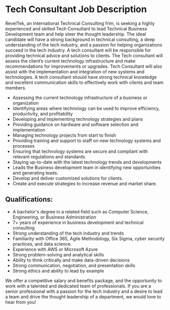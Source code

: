 # Tech Consultant Job Description 

RevelTek, an International Technical Consulting frim, is seeking a highly experienced and skilled Tech Consultant to lead Technical Business Development team and help steer the thought leadership. The ideal candidate will have a strong background in technical consulting, a deep understanding of the tech industry, and a passion for helping organizations succeed in the tech industry. A tech consultant will be responsible for providing technical advice and solutions to clients. The Tech consultant will assess the client’s current technology infrastructure and make recommendations for improvements or upgrades. Tech Consultant will also assist with the implementation and integration of new systems and technologies. A tech consultant should have strong technical knowledge and excellent communication skills to effectively work with clients and team members.

* Assessing the current technology infrastructure of a business or organization
* Identifying areas where technology can be used to improve efficiency, productivity, and profitability
* Developing and implementing technology strategies and plans
* Providing guidance on hardware and software selection and implementation
* Managing technology projects from start to finish
* Providing training and support to staff on new technology systems and processes
* Ensuring that technology systems are secure and compliant with relevant regulations and standards
* Staying up-to-date with the latest technology trends and developments
* Leads the Business development team in identifying new opportunities and generating leads.
* Develop and deliver customized solutions for clients.
* Create and execute strategies to increase revenue and market share.

## Qualifications: 

* A bachelor's degree in a related field such as Computer Science, Engineering, or Business Administration 
* 7+ years of experience in business development and technical consulting 
* Strong understanding of the tech industry and trends 
* Familiarity with Office 365, Agile Methodology, Six Sigma, cyber security practices, and data science. 
* Experience with AWS or Microsoft Azure 
* Strong problem-solving and analytical skills 
* Ability to think critically and make data-driven decisions 
* Strong communication, negotiation, and presentation skills 
* Strong ethics and ability to lead by example 

We offer a competitive salary and benefits package, and the opportunity to work with a talented and dedicated team of professionals. If you are a senior professional with a passion for the tech industry and a desire to lead a team and drive the thought leadership of a department, we would love to hear from you! 

 
